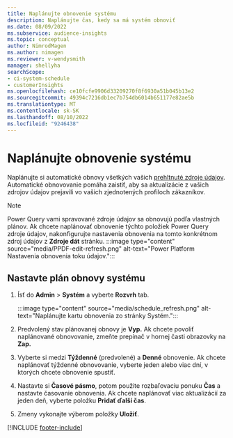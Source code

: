 ```yaml
---
title: Naplánujte obnovenie systému
description: Naplánujte čas, kedy sa má systém obnoviť
ms.date: 08/09/2022
ms.subservice: audience-insights
ms.topic: conceptual
author: NimrodMagen
ms.author: nimagen
ms.reviewer: v-wendysmith
manager: shellyha
searchScope:
- ci-system-schedule
- customerInsights
ms.openlocfilehash: ce10fcfe9906d33209270f8f6930a51b045b13e2
ms.sourcegitcommit: 49394c7216db1ec7b754db6014b651177e82ae5b
ms.translationtype: MT
ms.contentlocale: sk-SK
ms.lasthandoff: 08/10/2022
ms.locfileid: "9246438"
---
```

# <a name="schedule-system-refresh"></a>Naplánujte obnovenie systému

Naplánujte si automatické obnovy všetkých vašich [prehltnuté zdroje údajov](data-sources.md). Automatické obnovovanie pomáha zaistiť, aby sa aktualizácie z vašich zdrojov údajov prejavili vo vašich zjednotených profiloch zákazníkov.

> [!NOTE]
> Power Query vami spravované zdroje údajov sa obnovujú podľa vlastných plánov. Ak chcete naplánovať obnovenie týchto položiek Power Query zdroje údajov, nakonfigurujte nastavenia obnovenia na tomto konkrétnom zdroj údajov z **Zdroje dát** stránku.
> :::image type="content" source="media/PPDF-edit-refresh.png" alt-text="Power Platform Nastavenia obnovenia toku údajov.":::

## <a name="set-system-refresh-schedule"></a>Nastavte plán obnovy systému

1. Ísť do **Admin** > **Systém** a vyberte **Rozvrh** tab.

   :::image type="content" source="media/schedule_refresh.png" alt-text="Naplánujte kartu obnovenia zo stránky Systém.":::

1. Predvolený stav plánovanej obnovy je **Vyp.** Ak chcete povoliť naplánované obnovovanie, zmeňte prepínač v hornej časti obrazovky na **Zap.**

1. Vyberte si medzi **Týždenné** (predvolené) a **Denné** obnovenie. Ak chcete naplánovať týždenné obnovovanie, vyberte jeden alebo viac dní, v ktorých chcete obnovenie spustiť.

1. Nastavte si **Časové pásmo**, potom použite rozbaľovaciu ponuku **Čas** a nastavte časovanie obnovenia. Ak chcete naplánovať viac aktualizácií za jeden deň, vyberte položku **Pridať ďalší čas**.

1. Zmeny vykonajte výberom položky **Uložiť**.

[!INCLUDE [footer-include](includes/footer-banner.md)]
